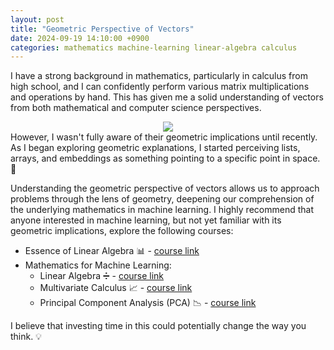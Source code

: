 ```yaml
---
layout: post
title: "Geometric Perspective of Vectors"
date: 2024-09-19 14:10:00 +0900
categories: mathematics machine-learning linear-algebra calculus
---
```


I have a strong background in mathematics, particularly in calculus from high school, and I can confidently perform various matrix multiplications and operations by hand. This has given me a solid understanding of vectors from both mathematical and computer science perspectives.

<div align="center">
  <img src="https://www.3blue1brown.com/content/lessons/2016/vectors/figures/introduction/Perspectives.svg">
</div>
However, I wasn't fully aware of their geometric implications until recently. As I began exploring geometric explanations, I started perceiving lists, arrays, and embeddings as something pointing to a specific point in space. 🌌

Understanding the geometric perspective of vectors allows us to approach problems through the lens of geometry, deepening our comprehension of the underlying mathematics in machine learning. I highly recommend that anyone interested in machine learning, but not yet familiar with its geometric implications, explore the following courses:

- Essence of Linear Algebra 📊 - [course link](https://www.3blue1brown.com/topics/linear-algebra)
- Mathematics for Machine Learning:
  - Linear Algebra ➗ - [course link](https://www.coursera.org/learn/linear-algebra-machine-learning)
  - Multivariate Calculus 📈 - [course link](https://www.coursera.org/learn/multivariate-calculus-machine-learning)
  - Principal Component Analysis (PCA) 📉 - [course link](https://www.coursera.org/learn/pca-machine-learning)

I believe that investing time in this could potentially change the way you think. 💡

